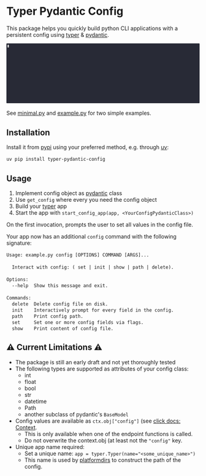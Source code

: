 # Typer Pydantic Config

This package helps you quickly build python CLI applications with a persistent config using [typer](https://typer.tiangolo.com/) & [pydantic](https://docs.pydantic.dev/latest/).

![minimal_example.gif](https://github.com/david-fischer/typer-pydantic-config/blob/main/assets/minimal_example.gif)

See [minimal.py](src/examples/minimal.py) and [example.py](src/examples/example.py) for two simple examples.

## Installation
Install it from [pypi](https://pypi.org/project/typer-pydantic-config/) using your preferred method, e.g. through [uv](https://github.com/astral-sh/uv):
```bash
uv pip install typer-pydantic-config
```

## Usage 

1. Implement config object as [pydantic](https://docs.pydantic.dev/latest/) class
2. Use `get_config` where every you need the config object
3. Build your [typer](https://typer.tiangolo.com/) app
4. Start the app with `start_config_app(app, <YourConfigPydanticClass>)`

On the first invocation, prompts the user to set all values in the config file.

Your app now has an additional `config` command with the following signature:
```text
Usage: example.py config [OPTIONS] COMMAND [ARGS]...

  Interact with config: ( set | init | show | path | delete).

Options:
  --help  Show this message and exit.

Commands:
  delete  Delete config file on disk.
  init    Interactively prompt for every field in the config.
  path    Print config path.
  set     Set one or more config fields via flags.
  show    Print content of config file.
```


## ⚠ Current Limitations ⚠
 * The package is still an early draft and not yet thoroughly tested
 * The following types are supported as attributes of your config class:
   * int
   * float
   * bool
   * str
   * datetime
   * Path
   * another subclass of pydantic's `BaseModel`
 * Config values are available as `ctx.obj["config"]` (see [click docs: Context](https://click.palletsprojects.com/en/stable/api/#click.Context).
   * This is only available when one of the endpoint functions is called.
   * Do not overwrite the context.obj (at least not the `"config"` key.
 * Unique app name required:
   * Set a unique name: `app = typer.Typer(name="<some_unique_name>")`
   * This name is used by [platformdirs](https://github.com/tox-dev/platformdirs) to construct the path of the config.
